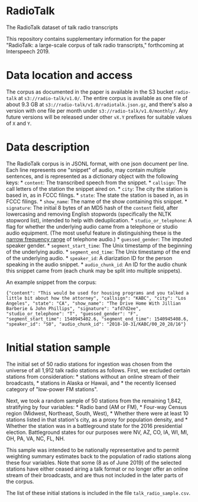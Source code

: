 # RadioTalk
The RadioTalk dataset of talk radio transcripts

This repository contains supplementary information for the paper "RadioTalk: a large-scale corpus of talk radio transcripts," forthcoming at Interspeech 2019.

# Data location and access
The corpus as documented in the paper is available in the S3 bucket `radio-talk` at `s3://radio-talk/v1.0/`. The entire corpus is available as one file of about 9.3 GB at `s3://radio-talk/v1.0/radiotalk.json.gz`, and there's also a version with one file per month under `s3://radio-talk/v1.0/monthly/`. Any future versions will be released under other `vX.Y` prefixes for suitable values of `X` and `Y`.

# Data description
The RadioTalk corpus is in JSONL format, with one json document per line. Each line represents one "snippet" of audio, may contain multiple sentences, and is represented as a dictionary object with the following keys:
    * `content`: The transcribed speech from the snippet.
    * `callsign`: The call letters of the station the snippet aired on.
    * `city`: The city the station is based in, as in FCCC filings.
    * `state`: The state the station is based in, as in FCCC filings.
    * `show_name`: The name of the show containing this snippet.
    * `signature`: The initial 8 bytes of an MD5 hash of the `content` field, after lowercasing and removing English stopwords (specifically the NLTK stopword list), intended to help with deduplication.
    * `studio_or_telephone`: A flag for whether the underlying audio came from a telephone or studio audio equipment. (The most useful feature in distinguishing these is the [narrow frequency range](https://en.wikipedia.org/wiki/Plain_old_telephone_service#Characteristics) of telephone audio.)
    * `guessed_gender`: The imputed speaker gender.
    * `segment_start_time`: The Unix timestamp of the beginning of the underlying audio.
    * `segment_end_time`: The Unix timestamp of the end of the underlying audio.
    * `speaker_id`: A diarization ID for the person speaking in the audio snippet.
    * `audio_chunk_id`: An ID for the audio chunk this snippet came from (each chunk may be split into multiple snippets).

An example snippet from the corpus:
```
{"content": "This would be used for housing programs and you talked a little bit about how the attorney", "callsign": "KABC", "city": "Los Angeles", "state": "CA", "show_name": "The Drive Home With Jillian Barberie & John Phillips", "signature": "afd7d2ee", "studio_or_telephone": "T", "guessed_gender": "F", "segment_start_time": 1540945402.6, "segment_end_time": 1540945408.6, "speaker_id": "S0", "audio_chunk_id": "2018-10-31/KABC/00_20_28/16"}
```

# Initial station sample
The initial set of 50 radio stations for ingestion was chosen from the universe of all 1,912 talk radio stations as follows. First, we excluded certain stations from consideration:
    * stations without an online stream of their broadcasts,
    * stations in Alaska or Hawaii, and
    * the recently licensed category of "low-power FM stations".

Next, we took a random sample of 50 stations from the remaining 1,842, stratifying by four variables:
    * Radio band (AM or FM),
    * Four-way Census region (Midwest, Northeast, South, West),
    * Whether there were at least 10 stations listed in that station's city, as a proxy for population density, and
    * Whether the station was in a battleground state for the 2016 presidential election. Battleground states for our purposes were NV, AZ, CO, IA, WI, MI, OH, PA, VA, NC, FL, NH.

This sample was intended to be nationally representative and to permit weighting summary estimates back to the population of radio stations along these four variables. Note that some (8 as of June 2019) of the selected stations have either ceased airing a talk format or no longer offer an online stream of their broadcasts, and are thus not included in the later parts of the corpus.

The list of these initial stations is included in the file `talk_radio_sample.csv`.

